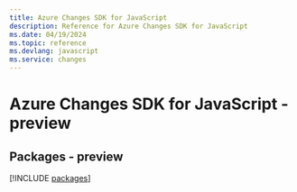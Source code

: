 ```yaml
---
title: Azure Changes SDK for JavaScript
description: Reference for Azure Changes SDK for JavaScript
ms.date: 04/19/2024
ms.topic: reference
ms.devlang: javascript
ms.service: changes
---
```

# Azure Changes SDK for JavaScript - preview
## Packages - preview
[!INCLUDE [packages](changes-index.md)]